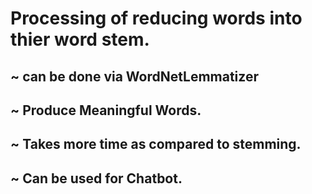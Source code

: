 # Processing of reducing words into thier word stem.
## ~ can be done via WordNetLemmatizer
## ~ Produce Meaningful Words.
## ~ Takes more time as compared to stemming.
## ~ Can be used for Chatbot.
